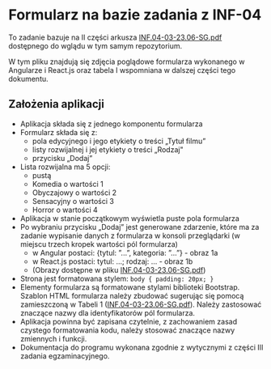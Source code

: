 # Formularz na bazie zadania z INF-04
To zadanie bazuje na II części arkusza [INF.04-03-23.06-SG.pdf](./INF.04-03-23.06-SG.pdf) dostępnego do wglądu w tym samym repozytorium. 

W tym pliku znajdują się zdjęcia poglądowe formularza wykonanego w Angularze i React.js oraz tabela I wspomniana w dalszej części tego dokumentu.

## Założenia aplikacji
- Aplikacja składa się z jednego komponentu formularza
- Formularz składa się z:
  - pola edycyjnego i jego etykiety o treści „Tytuł filmu”
  - listy rozwijalnej i jej etykiety o treści „Rodzaj"
  - przycisku „Dodaj” 
- Lista rozwijalna ma 5 opcji:
  - pustą 
  - Komedia o wartości 1 
  - Obyczajowy o wartości 2 
  - Sensacyjny o wartości 3 
  - Horror o wartości 4
- Aplikacja w stanie początkowym wyświetla puste pola formularza
- Po wybraniu przycisku „Dodaj” jest generowane zdarzenie, które ma za zadanie wypisanie danych 
z formularza w konsoli przeglądarki (w miejscu trzech kropek wartości pól formularza)
  - w Angular postaci: {tytul: ”...”, kategoria: ”...”} - obraz 1a
  - w React.js postaci: tytul: ...; rodzaj: ... - obraz 1b
  - (Obrazy dostępne w pliku [INF.04-03-23.06-SG.pdf](./INF.04-03-23.06-SG.pdf))
- Strona jest formatowana stylem: `body { padding: 20px; }`
- Elementy formularza są formatowane stylami biblioteki Bootstrap. Szablon HTML formularza należy 
zbudować sugerując się pomocą zamieszczoną w Tabeli 1 ([INF.04-03-23.06-SG.pdf](./INF.04-03-23.06-SG.pdf)). Należy zastosować znaczące nazwy dla 
identyfikatorów pól formularza.
- Aplikacja powinna być zapisana czytelnie, z zachowaniem zasad czystego formatowania kodu, należy 
stosować znaczące nazwy zmiennych i funkcji. 
- Dokumentacja do programu wykonana zgodnie z wytycznymi z części III zadania egzaminacyjnego.